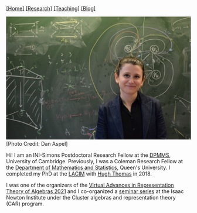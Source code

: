 [[Home]](https://emine-yildirim.github.io/) [[Research]](https://emine-yildirim.github.io/Research.html) [[Teaching]](https://emine-yildirim.github.io/teaching.html)
 [[Blog]](http://yildirimemine.tumblr.com/)

![](Pictures/head-emine.jpeg)[Photo Credit: Dan Aspel]

Hi! I am an INI-Simons Postdoctoral Research Fellow at the [DPMMS](https://www.dpmms.cam.ac.uk/), University of Cambridge. Previously, I was a Coleman Research Fellow at the [Department of Mathematics and Statistics](https://www.queensu.ca/mathstat/), Queen's University. I completed my PhD at the [LACIM](http://lacim.uqam.ca/) with [Hugh Thomas](https://lacim.uqam.ca/membres-reguliers/) in 2018.

I was one of the organizers of the [Virtual Advances in Representation Theory of Algebras 2021](https://sites.google.com/view/arta2021/) and I co-organized a [seminar series](https://www.newton.ac.uk/event/car/) at the Isaac Newton Institute under the Cluster algebras and representation theory (CAR) program.


